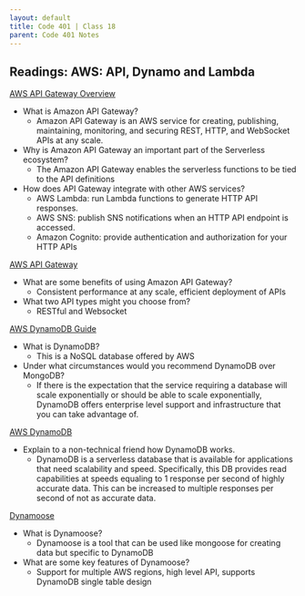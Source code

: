 ```yaml
---
layout: default
title: Code 401 | Class 18
parent: Code 401 Notes
---
```


## Readings: AWS: API, Dynamo and Lambda

[AWS API Gateway Overview](https://www.serverless.com/amazon-api-gateway)

* What is Amazon API Gateway?
  * Amazon API Gateway is an AWS service for creating, publishing, maintaining, monitoring, and securing REST, HTTP, and WebSocket APIs at any scale.
* Why is Amazon API Gateway an important part of the Serverless ecosystem?
  * The Amazon API Gateway enables the serverless functions to be tied to the API definitions
* How does API Gateway integrate with other AWS services?
  * AWS Lambda: run Lambda functions to generate HTTP API responses.
  * AWS SNS: publish SNS notifications when an HTTP API endpoint is accessed.
  * Amazon Cognito: provide authentication and authorization for your HTTP APIs

[AWS API Gateway](https://aws.amazon.com/api-gateway/)

* What are some benefits of using Amazon API Gateway?
  * Consistent performance at any scale, efficient deployment of APIs
* What two API types might you choose from?
  * RESTful and Websocket

[AWS DynamoDB Guide](https://www.dynamodbguide.com/what-is-dynamo-db/)

* What is DynamoDB?
  * This is a NoSQL database offered by AWS
* Under what circumstances would you recommend DynamoDB over MongoDB?
  * If there is the expectation that the service requiring a database will scale exponentially or should be able to scale exponentially, DynamoDB offers enterprise level support and infrastructure that you can take advantage of.

[AWS DynamoDB](https://aws.amazon.com/dynamodb/)

* Explain to a non-technical friend how DynamoDB works.
  * DynamoDB is a serverless database that is available for applications that need scalability and speed. Specifically, this DB provides read capabilities at speeds equaling to 1 response per second of highly accurate data. This can be increased to multiple responses per second of not as accurate data.

[Dynamoose](https://dynamoosejs.com/getting_started/Introduction)

* What is Dynamoose?
  * Dynamoose is a tool that can be used like mongoose for creating data but specific to DynamoDB
* What are some key features of Dynamoose?
  * Support for multiple AWS regions, high level API, supports DynamoDB single table design

